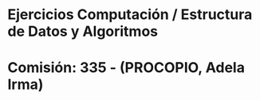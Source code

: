 # Ejercicios  Computación / Estructura de Datos y Algoritmos
# Comisión: 335 - (PROCOPIO, Adela Irma)